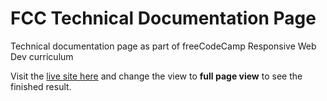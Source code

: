 # FCC Technical Documentation Page

Technical documentation page as part of freeCodeCamp Responsive Web Dev curriculum

Visit the [live site here](https://codepen.io/ddggxh/pen/jOLzBMR) and change the view to **full page view** to see the finished result.
